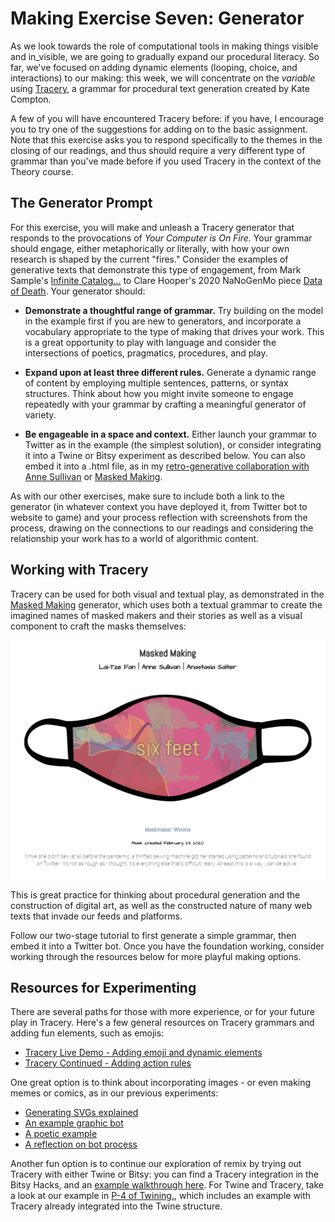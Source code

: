 # Making Exercise Seven: Generator

As we look towards the role of computational tools in making things visible and in_visible, we are going to gradually expand our procedural literacy. So far, we've focused on adding dynamic elements (looping, choice, and interactions) to our making: this week, we will concentrate on the *variable* using [Tracery](https://tracery.io/), a grammar for procedural text generation created by Kate Compton.

A few of you will have encountered Tracery before: if you have, I encourage you to try one of the suggestions for adding on to the basic assignment. Note that this exercise asks you to respond specifically to the themes in the closing of our readings, and thus should require a very different type of grammar than you've made before if you used Tracery in the context of the Theory course.

## The Generator Prompt

For this exercise, you will make and unleash a Tracery generator that responds to the provocations of *Your Computer is On Fire.* Your grammar should engage, either metaphorically or literally, with how your own research is shaped by the current "fires." Consider the examples of generative texts that demonstrate this type of engagement, from Mark Sample's [Infinite Catalog...](https://fugitivetexts.net/pandemicdreams/) to Clare Hooper's 2020 NaNoGenMo piece [Data of Death](https://github.com/NaNoGenMo/2020/issues/79). Your generator should:

- **Demonstrate a thoughtful range of grammar.** Try building on the model in the example first if you are new to generators, and incorporate a vocabulary appropriate to the type of making that drives your work. This is a great opportunity to play with language and consider the intersections of poetics, pragmatics, procedures, and play.

- **Expand upon at least three different rules.** Generate a dynamic range of content by employing multiple sentences, patterns, or syntax structures. Think about how you might invite someone to engage repeatedly with your grammar by crafting a meaningful generator of variety.

- **Be engageable in a space and context.** Either launch your grammar to Twitter as in the example (the simplest solution), or consider integrating it into a Twine or Bitsy experiment as described below. You can also embed it into a .html file, as in my [retro-generative collaboration with Anne Sullivan](https://dalamar.neocities.org/) or [Masked Making](http://www.asdesigned.com/maskedmaking/).

As with our other exercises, make sure to include both a link to the generator (in whatever context you have deployed it, from Twitter bot to website to game) and your process reflection with screenshots from the process, drawing on the connections to our readings and considering the relationship your work has to a world of algorithmic content.

## Working with Tracery

Tracery can be used for both visual and textual play, as demonstrated in the [Masked Making](http://www.asdesigned.com/maskedmaking/) generator, which uses both a textual grammar to create the imagined names of masked makers and their stories as well as a visual component to craft the masks themselves:

![Masked Making](../img/../exercises/materials/masked.png)

This is great practice for thinking about procedural generation and the construction of digital art, as well as the constructed nature of many web texts that invade our feeds and platforms.

Follow our two-stage tutorial to first generate a simple grammar, then embed it into a Twitter bot. Once you have the foundation working, consider working through the resources below for more playful making options.

## Resources for Experimenting

There are several paths for those with more experience, or for your future play in Tracery. Here's a few general resources on Tracery grammars and adding fun elements, such as emojis:

- [Tracery Live Demo - Adding emoji and dynamic elements](https://gregoryaveryweir.github.io/tracery-live/)
- [Tracery Continued - Adding action rules](https://catn.decontextualize.com/public/notebooks/propp-inspired-tracery.html)

One great option is to think about incorporating images - or even making memes or comics, as in our previous experiments:

- [Generating SVGs explained](https://github.com/derekahmedzai/cheapbotsdonequick/blob/master/svg-tracery-image-bots.md)
- [An example graphic bot](https://cheapbotsdonequick.com/source/hashfacade)
- [A poetic example](https://cheapbotsdonequick.com/source/5x5poems)
- [A reflection on  bot process](https://harrygiles.org/2016/11/15/nabomamo-the-first-15-bots/)

Another fun option is to continue our exploration of remix by trying out Tracery with either Twine or Bitsy: you can find a Tracery integration in the Bitsy Hacks, and an [example walkthrough here](https://cephalopodunk.itch.io/silence-would-be-better/devlog/1802/bitsy-and-tracery-sitting-in-a-tree). For Twine and Tracery, take a look at our example in [P-4 of Twining.](https://www.fulcrum.org/concern/monographs/ms35tb924), which includes an example with Tracery already integrated into the Twine structure.
